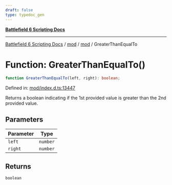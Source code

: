 ```yaml
---
draft: false
type: typedoc_gen
---
```


[**Battlefield 6 Scripting Docs**](../../../_index.md)

***

[Battlefield 6 Scripting Docs](../../../_index.md) / [mod](../../_index.md) / [mod](../_index.md) / GreaterThanEqualTo

# Function: GreaterThanEqualTo()

```ts
function GreaterThanEqualTo(left, right): boolean;
```

Defined in: [mod/index.d.ts:13447](https://github.com/battlefield-portal-community/portal-docs/blob/6d87e21c5922a3efb03c634dbe98e5fe6e797672/generators/santiago/mod/index.d.ts#L13447)

Returns a boolean indicating if the 1st provided value is greater than the 2nd provided value.

## Parameters

| Parameter | Type |
| ------ | ------ |
| `left` | `number` |
| `right` | `number` |

## Returns

`boolean`
